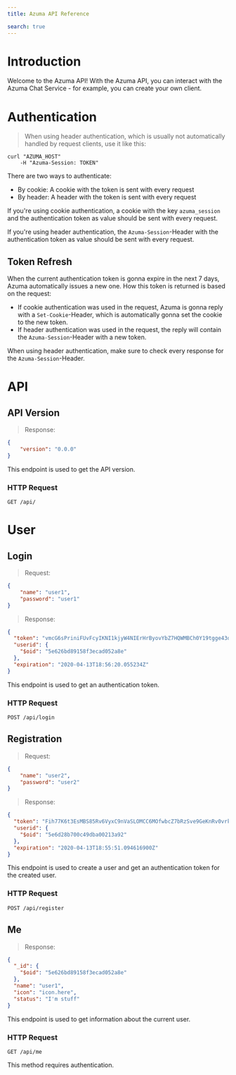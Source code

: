 ```yaml
---
title: Azuma API Reference

search: true
---
```


# Introduction

Welcome to the Azuma API! With the Azuma API, you can interact with the Azuma Chat Service - for example, you can create your own client.

# Authentication

> When using header authentication, which is usually not automatically handled by request clients, use it like this:

```shell
curl "AZUMA_HOST"
    -H "Azuma-Session: TOKEN"
```

There are two ways to authenticate:

* By cookie: A cookie with the token is sent with every request
* By header: A header with the token is sent with every request

If you're using cookie authentication, a cookie with the key `azuma_session` and the authentication token as value should be sent with every request.

If you're using header authentication, the `Azuma-Session`-Header with the authentication token as value should be sent with every request.

## Token Refresh
When the current authentication token is gonna expire in the next 7 days, Azuma automatically issues a new one.
How this token is returned is based on the request:

* If cookie authentication was used in the request, Azuma is gonna reply with a `Set-Cookie`-Header, which is automatically gonna set the cookie to the new token.
* If header authentication was used in the request, the reply will contain the `Azuma-Session`-Header with a new token.

<aside class="notice">
When using header authentication, make sure to check every response for the <code>Azuma-Session</code>-Header.
</aside>

# API

## API Version

> Response:

```json
{
    "version": "0.0.0"
}
```

This endpoint is used to get the API version.

### HTTP Request

`GET /api/`

# User

## Login

> Request:

```json
{
    "name": "user1",
    "password": "user1"
}
```

> Response:

```json
{
  "token": "vmcG6sPriniFUvFcyIKNI1kjyW4NIErHrByovYbZ7HQWMBCh0Y19tgge43dmISgb",
  "userid": {
    "$oid": "5e626bd89158f3ecad052a8e"
  },
  "expiration": "2020-04-13T18:56:20.055234Z"
}
```

This endpoint is used to get an authentication token.

### HTTP Request

`POST /api/login`

## Registration

> Request:

```json
{
    "name": "user2",
    "password": "user2"
}
```

> Response:

```json
{
  "token": "Fih77K6t3EsMBS85Rv6VyxC9nVaSLOMCC6MOfwbcZ7bRzSve9GeKnRv0vrkn2yCv",
  "userid": {
    "$oid": "5e6d28b700c49dba00213a92"
  },
  "expiration": "2020-04-13T18:55:51.094616900Z"
}
```

This endpoint is used to create a user and get an authentication token for the created user.

### HTTP Request

`POST /api/register`

## Me

> Response:

```json
{
  "_id": {
    "$oid": "5e626bd89158f3ecad052a8e"
  },
  "name": "user1",
  "icon": "icon.here",
  "status": "I'm stuff"
}
```

This endpoint is used to get information about the current user.

### HTTP Request

`GET /api/me`

<aside class="notice">
This method requires authentication.
</aside>